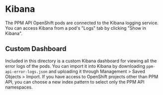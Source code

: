 # Kibana

The PPM API OpenShift pods are connected to the Kibana logging service. You can access Kibana from a pod's "Logs" tab by clicking "Show in Kibana".

## Custom Dashboard

Included in this directory is a custom Kibana dashboard for viewing all the error logs of the pods. You can import it into Kibana by downloading `ppm-api-error-logs.json` and uploading it through Management > Saved Objects > Import. If you have access to OpenShift projects other than PPM API, you can choose a new index pattern to select only the PPM API namespaces.
